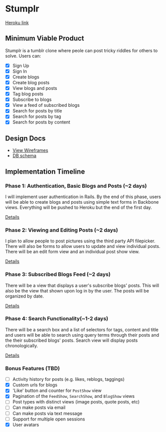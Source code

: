 # Stumplr

[Heroku link][heroku]

[heroku]: http://stumplr.herokuapp.com

## Minimum Viable Product
Stumplr is a tumblr clone where peole can post tricky riddles for others to solve. Users can:

- [x] Sign Up
- [x] Sign In
- [x] Create blogs
- [x] Create blog posts
- [x] View blogs and posts
- [x] Tag blog posts
- [x] Subscribe to blogs
- [x] View a feed of subscribed blogs
- [x] Search for posts by title
- [x] Search for posts by tag
- [x] Search for posts by content

## Design Docs
* [View Wireframes][views]
* [DB schema][schema]

[views]: ./docs/views.md
[schema]: ./docs/schema.md

## Implementation Timeline

### Phase 1: Authentication, Basic Blogs and Posts (~2 days)
I will implement user authentication in Rails.
By the end of this phase, users will be able to create blogs and
posts using simple text forms in Backbone views. Everything will be pushed
to Heroku but the end of the first day.

[Details][phase-one]

### Phase 2: Viewing and Editing Posts (~2 days)
I plan to allow people to post pictures using the third party API filepicker. There will
also be forms to allow users to update and view individual posts. There will be an edit form
view and an individual post show view.

[Details][phase-two]

### Phase 3: Subscribed Blogs Feed (~2 days)
There will be a view that displays a user's subscribe blogs' posts. This will also be
the view that shown upon log in by the user. The posts will be organized by date.

[Details][phase-three]

### Phase 4: Search Functionality(~1-2 days)
There will be a search box and a list of selectors for tags, content and title and users will be able to search using query terms through their posts and the their subscribed blogs' posts. Search view will display posts chronologically.

[Details][phase-four]

### Bonus Features (TBD)
- [ ] Activity history for posts (e.g. likes, reblogs, taggings)
- [x] Custom urls for blogs
- [x] 'Like' button and counter for `PostShow` view
- [x] Pagination of the `FeedShow`, `SearchShow`, and `BlogShow` views
- [ ] Post types with distinct views (image posts, quote posts, etc)
- [ ] Can make posts via email
- [ ] Can make posts via text message
- [ ] Support for multiple open sessions
- [x] User avatars

[phase-one]: ./docs/phases/phase1.md
[phase-two]: ./docs/phases/phase2.md
[phase-three]: ./docs/phases/phase3.md
[phase-four]: ./docs/phases/phase4.md
[phase-five]: ./docs/phases/phase5.md
